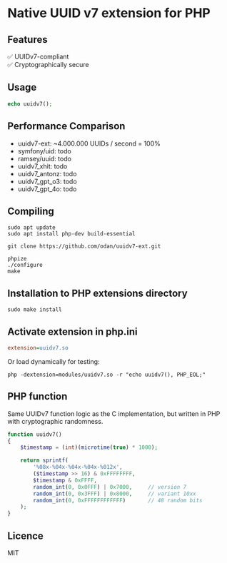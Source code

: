 # Native UUID v7 extension for PHP


## Features 

✅ UUIDv7-compliant<br>
✅ Cryptographically secure

## Usage

```php
echo uuidv7();
```

## Performance Comparison

* uuidv7-ext: ~4.000.000 UUIDs / second = 100%
* symfony/uid: todo
* ramsey/uuid: todo
* uuidv7_xhit: todo
* uuidv7_antonz: todo
* uuidv7_gpt_o3: todo
* uuidv7_gpt_4o: todo

## Compiling

```
sudo apt update
sudo apt install php-dev build-essential

git clone https://github.com/odan/uuidv7-ext.git

phpize
./configure
make
```

## Installation to PHP extensions directory

```
sudo make install
```

## Activate extension in php.ini

```ini
extension=uuidv7.so
```

Or load dynamically for testing:

```
php -dextension=modules/uuidv7.so -r "echo uuidv7(), PHP_EOL;"
```

## PHP function

Same UUIDv7 function logic as the C implementation, 
but written in PHP with cryptographic randomness.

```php
function uuidv7()
{
    $timestamp = (int)(microtime(true) * 1000);

    return sprintf(
        '%08x-%04x-%04x-%04x-%012x',
        ($timestamp >> 16) & 0xFFFFFFFF,
        $timestamp & 0xFFFF,
        random_int(0, 0x0FFF) | 0x7000,     // version 7
        random_int(0, 0x3FFF) | 0x8000,     // variant 10xx
        random_int(0, 0xFFFFFFFFFFFF)       // 48 random bits
    );
}
```

## Licence

MIT
